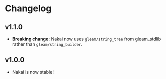 # Changelog

## v1.1.0

- **Breaking change:** Nakai now uses `gleam/string_tree` from gleam_stdlib rather than `gleam/string_builder`.

## v1.0.0

- Nakai is now stable!
